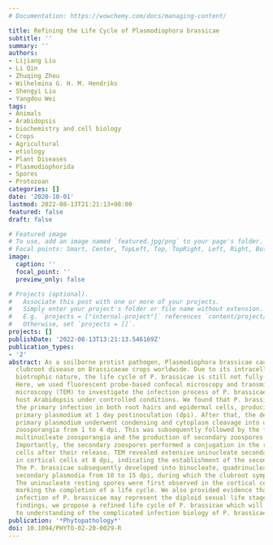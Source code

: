 ```yaml
---
# Documentation: https://wowchemy.com/docs/managing-content/

title: Refining the Life Cycle of Plasmodiophora brassicae
subtitle: ''
summary: ''
authors:
- Lijiang Liu
- Li Qin
- Zhuqing Zhou
- Wilhelmina G. H. M. Hendriks
- Shengyi Liu
- Yangdou Wei
tags:
- Animals
- Arabidopsis
- biochemistry and cell biology
- Crops
- Agricultural
- etiology
- Plant Diseases
- Plasmodiophorida
- Spores
- Protozoan
categories: []
date: '2020-10-01'
lastmod: 2022-08-13T21:21:13+08:00
featured: false
draft: false

# Featured image
# To use, add an image named `featured.jpg/png` to your page's folder.
# Focal points: Smart, Center, TopLeft, Top, TopRight, Left, Right, BottomLeft, Bottom, BottomRight.
image:
  caption: ''
  focal_point: ''
  preview_only: false

# Projects (optional).
#   Associate this post with one or more of your projects.
#   Simply enter your project's folder or file name without extension.
#   E.g. `projects = ["internal-project"]` references `content/project/deep-learning/index.md`.
#   Otherwise, set `projects = []`.
projects: []
publishDate: '2022-08-13T13:21:13.546169Z'
publication_types:
- '2'
abstract: As a soilborne protist pathogen, Plasmodiophora brassicae causes the devastating
  clubroot disease on Brassicaeae crops worldwide. Due to its intracellular obligate
  biotrophic nature, the life cycle of P. brassicae is still not fully understood.
  Here, we used fluorescent probe-based confocal microscopy and transmission electron
  microscopy (TEM) to investigate the infection process of P. brassicae on the susceptible
  host Arabidopsis under controlled conditions. We found that P. brassicae can initiate
  the primary infection in both root hairs and epidermal cells, producing the uninucleate
  primary plasmodium at 1 day postinoculation (dpi). After that, the developed multinucleate
  primary plasmodium underwent condensing and cytoplasm cleavage into uninucleate
  zoosporangia from 1 to 4 dpi. This was subsequently followed by the formation of
  multinucleate zoosporangia and the production of secondary zoospores within zoosporangium.
  Importantly, the secondary zoospores performed a conjugation in the root epidermal
  cells after their release. TEM revealed extensive uninucleate secondary plasmodium
  in cortical cells at 8 dpi, indicating the establishment of the secondary infection.
  The P. brassicae subsequently developed into binucleate, quadrinucleate, and multinucleate
  secondary plasmodia from 10 to 15 dpi, during which the clubroot symptoms appeared.
  The uninucleate resting spores were first observed in the cortical cells at 24 dpi,
  marking the completion of a life cycle. We also provided evidence that the secondary
  infection of P. brassicae may represent the diploid sexual life stage. From these
  findings, we propose a refined life cycle of P. brassicae which will contribute
  to understanding of the complicated infection biology of P. brassicae.
publication: '*Phytopathology*'
doi: 10.1094/PHYTO-02-20-0029-R
---
```

